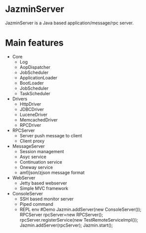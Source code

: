 # JazminServer
JazminServer is a Java based application/message/rpc server.
# Main features
* Core
  * Log 
  * AopDispatcher
  * JobScheduler
  * ApplicationLoader
  * BootLoader
  * JobScheduler
  * TaskScheduler
* Drivers
  * HttpDriver
  * JDBCDriver
  * LuceneDriver
  * MemcachedDriver
  * RPCDriver
* RPCServer
  * Server push message to client
  * Client proxy 
* MessageServer
  * Session management
  * Asyc service
  * Continuation service
  * Oneway service
  * amf/json/zjson message format
* WebServer
  * Jetty based webserver
  * Simple MVC framework
* ConsoleServer
  * SSH based monitor server
  * Piped command
  * REPL env
#Demo
   Jazmin.addServer(new ConsoleServer());
		 RPCServer rpcServer=new RPCServer();
		 rpcServer.registerService(new TestRemoteServiceImpl());
		 Jazmin.addServer(rpcServer);
		 Jazmin.start();
